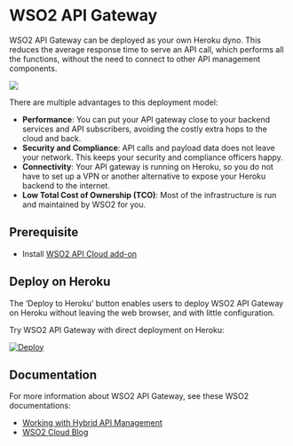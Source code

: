 # WSO2 API Gateway

WSO2 API Gateway can be deployed as your own Heroku dyno. This reduces the average response time to serve an API call, which performs all the functions, without the need to connect to other API management components.

![](https://s3.amazonaws.com/wso2cloud-resources/images/wso2_on_prem_api_gateway.png)

There are multiple advantages to this deployment model:
* **Performance**: You can put your API gateway close to your backend services and API subscribers, avoiding the costly extra hops to the cloud and back.
* **Security and Compliance**: API calls and payload data does not leave your network. This keeps your security and compliance officers happy.
* **Connectivity**: Your API gateway is running on Heroku, so you do not have to set up a VPN or another alternative to expose your Heroku backend to the internet.
* **Low Total Cost of Ownership (TCO)**: Most of the infrastructure is run and maintained by WSO2 for you.

## Prerequisite

- Install [WSO2 API Cloud add-on](https://elements.heroku.com/addons/wso2apicloud)

## Deploy on Heroku

The ‘Deploy to Heroku’ button enables users to deploy WSO2 API Gateway on Heroku without leaving the web browser,
 and with little configuration.

Try WSO2 API Gateway with direct deployment on Heroku:

[![Deploy](https://www.herokucdn.com/deploy/button.svg)](https://heroku.com/deploy?template=https://github.com/wso2/cloud-heroku-api-gateway/tree/master)

## Documentation

For more information about WSO2 API Gateway, see these WSO2 documentations:

- [Working with Hybrid API Management](https://docs.wso2.com/display/APICloud/Working+with+Hybrid+API+Management)
- [WSO2 Cloud Blog](https://wso2.com/blogs/cloud/going-hybrid-on-premises-api-gateways/)
